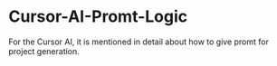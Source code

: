 # Cursor-AI-Promt-Logic
For the Cursor AI, it is mentioned in detail about how to give promt for project generation.
